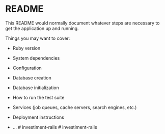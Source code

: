 # README

This README would normally document whatever steps are necessary to get the
application up and running.

Things you may want to cover:

* Ruby version

* System dependencies

* Configuration

* Database creation

* Database initialization

* How to run the test suite

* Services (job queues, cache servers, search engines, etc.)

* Deployment instructions

* ...
#   i n v e s t i m e n t - r a i l s  
 #   i n v e s t i m e n t - r a i l s  
 